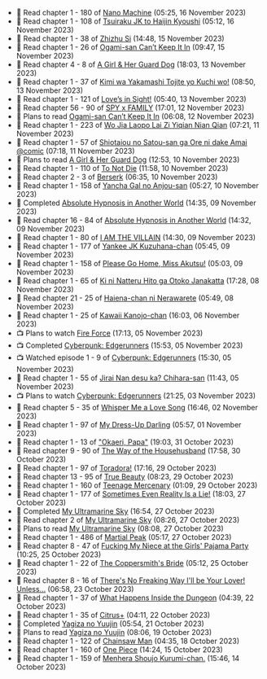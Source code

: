 <!-- ANILIST_ACTIVITY:start -->

-   📖 Read chapter 1 - 180 of [Nano Machine](https://anilist.co/manga/120980) (05:25, 16 November 2023)
-   📖 Read chapter 1 - 108 of [Tsuiraku JK to Haijin Kyoushi](https://anilist.co/manga/99737) (05:12, 16 November 2023)
-   📖 Read chapter 1 - 38 of [Zhizhu Si](https://anilist.co/manga/161716) (14:48, 15 November 2023)
-   📖 Read chapter 1 - 26 of [Ogami-san Can’t Keep It In](https://anilist.co/manga/101755) (09:47, 15 November 2023)
-   📖 Read chapter 4 - 8 of [A Girl & Her Guard Dog](https://anilist.co/manga/106315) (18:03, 13 November 2023)
-   📖 Read chapter 1 - 37 of [Kimi wa Yakamashi Tojite yo Kuchi wo!](https://anilist.co/manga/149337) (08:50, 13 November 2023)
-   📖 Read chapter 1 - 121 of [Love’s in Sight!](https://anilist.co/manga/107445) (05:40, 13 November 2023)
-   📖 Read chapter 56 - 90 of [SPY x FAMILY](https://anilist.co/manga/108556) (17:01, 12 November 2023)
-   📖 Plans to read [Ogami-san Can’t Keep It In](https://anilist.co/manga/101755) (06:08, 12 November 2023)
-   📖 Read chapter 1 - 223 of [Wo Jia Laopo Lai Zi Yiqian Nian Qian](https://anilist.co/manga/146267) (07:21, 11 November 2023)
-   📖 Read chapter 1 - 57 of [Shiotaiou no Satou-san ga Ore ni dake Amai @comic](https://anilist.co/manga/123130) (07:18, 11 November 2023)
-   📖 Plans to read [A Girl & Her Guard Dog](https://anilist.co/manga/106315) (12:53, 10 November 2023)
-   📖 Read chapter 1 - 110 of [To Not Die](https://anilist.co/manga/136099) (11:58, 10 November 2023)
-   📖 Read chapter 2 - 3 of [Berserk](https://anilist.co/manga/30002) (06:35, 10 November 2023)
-   📖 Read chapter 1 - 158 of [Yancha Gal no Anjou-san](https://anilist.co/manga/101315) (05:27, 10 November 2023)
-   📖 Completed [Absolute Hypnosis in Another World](https://anilist.co/manga/145575) (14:35, 09 November 2023)
-   📖 Read chapter 16 - 84 of [Absolute Hypnosis in Another World](https://anilist.co/manga/145575) (14:32, 09 November 2023)
-   📖 Read chapter 1 - 80 of [I AM THE VILLAIN](https://anilist.co/manga/145498) (14:30, 09 November 2023)
-   📖 Read chapter 1 - 177 of [Yankee JK Kuzuhana-chan](https://anilist.co/manga/116822) (05:45, 09 November 2023)
-   📖 Read chapter 1 - 158 of [Please Go Home, Miss Akutsu!](https://anilist.co/manga/113501) (05:03, 09 November 2023)
-   📖 Read chapter 1 - 65 of [Ki ni Natteru Hito ga Otoko Janakatta](https://anilist.co/manga/149544) (17:28, 08 November 2023)
-   📖 Read chapter 21 - 25 of [Haiena-chan ni Nerawarete](https://anilist.co/manga/170235) (05:49, 08 November 2023)
-   📖 Read chapter 1 - 25 of [Kawaii Kanojo-chan](https://anilist.co/manga/144155) (16:03, 06 November 2023)
-   📺 Plans to watch [Fire Force](https://anilist.co/anime/105310) (17:13, 05 November 2023)
-   📺 Completed [Cyberpunk: Edgerunners](https://anilist.co/anime/120377) (15:53, 05 November 2023)
-   📺 Watched episode 1 - 9 of [Cyberpunk: Edgerunners](https://anilist.co/anime/120377) (15:30, 05 November 2023)
-   📖 Read chapter 1 - 55 of [Jirai Nan desu ka? Chihara-san](https://anilist.co/manga/137714) (11:43, 05 November 2023)
-   📺 Plans to watch [Cyberpunk: Edgerunners](https://anilist.co/anime/120377) (21:25, 03 November 2023)
-   📖 Read chapter 5 - 35 of [Whisper Me a Love Song](https://anilist.co/manga/107987) (16:46, 02 November 2023)
-   📖 Read chapter 1 - 97 of [My Dress-Up Darling](https://anilist.co/manga/101583) (05:57, 01 November 2023)
-   📖 Read chapter 1 - 13 of ["Okaeri, Papa"](https://anilist.co/manga/154376) (19:03, 31 October 2023)
-   📖 Read chapter 9 - 90 of [The Way of the Househusband](https://anilist.co/manga/101233) (17:58, 30 October 2023)
-   📖 Read chapter 1 - 97 of [Toradora!](https://anilist.co/manga/34368) (17:16, 29 October 2023)
-   📖 Read chapter 13 - 95 of [True Beauty](https://anilist.co/manga/103995) (08:23, 29 October 2023)
-   📖 Read chapter 1 - 160 of [Teenage Mercenary](https://anilist.co/manga/126297) (01:09, 29 October 2023)
-   📖 Read chapter 1 - 177 of [Sometimes Even Reality Is a Lie!](https://anilist.co/manga/113076) (18:03, 27 October 2023)
-   📖 Completed [My Ultramarine Sky](https://anilist.co/manga/87432) (16:54, 27 October 2023)
-   📖 Read chapter 2 of [My Ultramarine Sky](https://anilist.co/manga/87432) (08:26, 27 October 2023)
-   📖 Plans to read [My Ultramarine Sky](https://anilist.co/manga/87432) (08:08, 27 October 2023)
-   📖 Read chapter 1 - 486 of [Martial Peak](https://anilist.co/manga/104494) (05:17, 27 October 2023)
-   📖 Read chapter 8 - 47 of [Fucking My Niece at the Girls' Pajama Party](https://anilist.co/manga/128678) (10:25, 25 October 2023)
-   📖 Read chapter 1 - 22 of [The Coppersmith's Bride](https://anilist.co/manga/117675) (05:12, 25 October 2023)
-   📖 Read chapter 8 - 16 of [There's No Freaking Way I'll be Your Lover! Unless...](https://anilist.co/manga/119650) (06:58, 23 October 2023)
-   📖 Read chapter 1 - 37 of [What Happens Inside the Dungeon](https://anilist.co/manga/117728) (04:39, 22 October 2023)
-   📖 Read chapter 1 - 35 of [Citrus+](https://anilist.co/manga/103884) (04:11, 22 October 2023)
-   📖 Completed [Yagiza no Yuujin](https://anilist.co/manga/86833) (05:54, 21 October 2023)
-   📖 Plans to read [Yagiza no Yuujin](https://anilist.co/manga/86833) (08:06, 19 October 2023)
-   📖 Read chapter 1 - 122 of [Chainsaw Man](https://anilist.co/manga/105778) (04:35, 18 October 2023)
-   📖 Read chapter 1 - 160 of [One Piece](https://anilist.co/manga/30013) (14:24, 15 October 2023)
-   📖 Read chapter 1 - 159 of [Menhera Shoujo Kurumi-chan.](https://anilist.co/manga/118584) (15:46, 14 October 2023)

<!-- ANILIST_ACTIVITY:end -->
